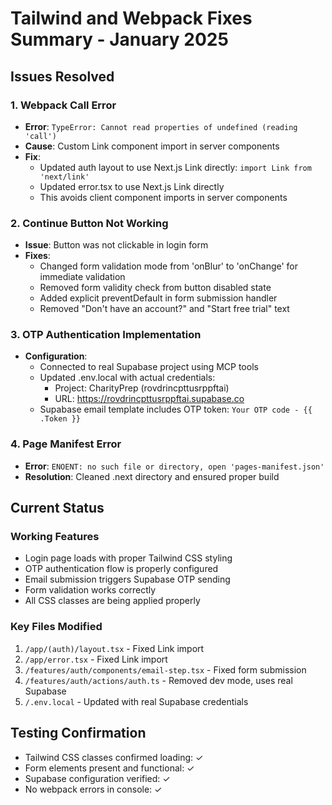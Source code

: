 # Tailwind and Webpack Fixes Summary - January 2025

## Issues Resolved

### 1. Webpack Call Error
- **Error**: `TypeError: Cannot read properties of undefined (reading 'call')`
- **Cause**: Custom Link component import in server components
- **Fix**: 
  - Updated auth layout to use Next.js Link directly: `import Link from 'next/link'`
  - Updated error.tsx to use Next.js Link directly
  - This avoids client component imports in server components

### 2. Continue Button Not Working
- **Issue**: Button was not clickable in login form
- **Fixes**:
  - Changed form validation mode from 'onBlur' to 'onChange' for immediate validation
  - Removed form validity check from button disabled state
  - Added explicit preventDefault in form submission handler
  - Removed "Don't have an account?" and "Start free trial" text

### 3. OTP Authentication Implementation
- **Configuration**: 
  - Connected to real Supabase project using MCP tools
  - Updated .env.local with actual credentials:
    - Project: CharityPrep (rovdrincpttusrppftai)
    - URL: https://rovdrincpttusrppftai.supabase.co
  - Supabase email template includes OTP token: `Your OTP code - {{ .Token }}`

### 4. Page Manifest Error
- **Error**: `ENOENT: no such file or directory, open 'pages-manifest.json'`
- **Resolution**: Cleaned .next directory and ensured proper build

## Current Status

### Working Features
- Login page loads with proper Tailwind CSS styling
- OTP authentication flow is properly configured
- Email submission triggers Supabase OTP sending
- Form validation works correctly
- All CSS classes are being applied properly

### Key Files Modified
1. `/app/(auth)/layout.tsx` - Fixed Link import
2. `/app/error.tsx` - Fixed Link import
3. `/features/auth/components/email-step.tsx` - Fixed form submission
4. `/features/auth/actions/auth.ts` - Removed dev mode, uses real Supabase
5. `/.env.local` - Updated with real Supabase credentials

## Testing Confirmation
- Tailwind CSS classes confirmed loading: ✓
- Form elements present and functional: ✓
- Supabase configuration verified: ✓
- No webpack errors in console: ✓